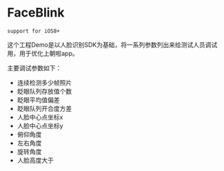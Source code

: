 # FaceBlink

`support for iOS8+`

这个工程Demo是以人脸识别SDK为基础，将一系列参数列出来给测试人员调试用，用于优化上朝啦app。

主要调试参数如下：
* 连续检测多少帧照片
* 眨眼队列存放值个数
* 眨眼平均值偏差
* 眨眼队列开合度方差
* 人脸中心点坐标x
* 人脸中心点坐标y
* 俯仰角度
* 左右角度
* 旋转角度
* 人脸高度大于


```

```

